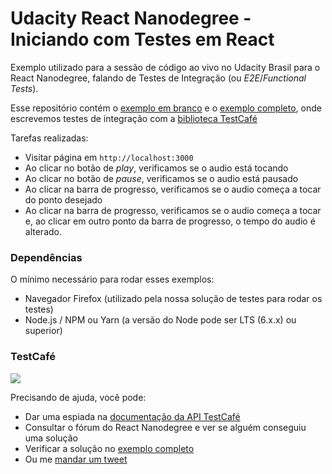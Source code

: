 # Udacity React Nanodegree - Iniciando com Testes em React

Exemplo utilizado para a sessão de código ao vivo no Udacity Brasil para o React Nanodegree, falando de Testes de Integração (ou _E2E_/_Functional Tests_).

Esse repositório contém o [exemplo em branco](./exemplo-00-em-branco) e o [exemplo completo](./exemplo-01-completo), onde escrevemos testes de integração com a [biblioteca TestCafé](http://devexpress.github.io/testcafe/)

Tarefas realizadas:

- Visitar página em `http://localhost:3000`
- Ao clicar no botão de _play_, verificamos se o audio está tocando
- Ao clicar no botão de _pause_, verificamos se o audio está pausado
- Ao clicar na barra de progresso, verificamos se o audio começa a tocar do ponto desejado
- Ao clicar na barra de progresso, verificamos se o audio começa a tocar e, ao clicar em outro ponto da barra de progresso, o tempo do audio é alterado.

### Dependências

O mínimo necessário para rodar esses exemplos:

- Navegador Firefox (utilizado pela nossa solução de testes para rodar os testes)
- Node.js / NPM ou Yarn (a versão do Node pode ser LTS (6.x.x) ou superior)

### TestCafé

![](../docs/00.png)

Precisando de ajuda, você pode:

- Dar uma espiada na [documentação da API TestCafé](http://devexpress.github.io/testcafe/documentation/test-api/)
- Consultar o fórum do React Nanodegree e ver se alguém conseguiu uma solução
- Verificar a solução no [exemplo completo](../exemplo-01-completo)
- Ou me [mandar um tweet](https://twitter.com/oieduardorabelo)
